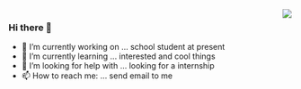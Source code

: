 



<img align="right" src="https://github-readme-stats.vercel.app/api?username=tuchg&show_icons=true&icon_color=805AD5&text_color=718096&bg_color=ffffff&hide_title=true" />

### Hi there 👋

- 🔭 I’m currently working on ...   school student at present
- 🌱 I’m currently learning ...   interested and cool things
- 🤔 I’m looking for help with ...  looking for a internship
- 📫 How to reach me: ... send email to me
